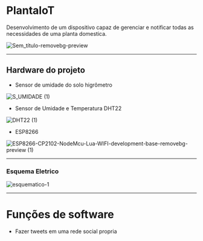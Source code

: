 # PlantaloT
Desenvolvimento de um dispositivo capaz de gerenciar e notificar todas as necessidades de uma planta domestica.

![Sem_título-removebg-preview](https://user-images.githubusercontent.com/71731452/111220059-772ed780-85b7-11eb-8ad9-ed3c3f349f78.png)

---

## Hardware do projeto
* Sensor de umidade do solo higrômetro 

![S_UMIDADE (1)](https://user-images.githubusercontent.com/71731452/111212624-937a4680-85ae-11eb-8df9-749130ef1ca1.png)

* Sensor de Umidade e Temperatura DHT22

![DHT22 (1)](https://user-images.githubusercontent.com/71731452/111212866-ea801b80-85ae-11eb-946b-e7290fe6c61b.png)

* ESP8266

![ESP8266-CP2102-NodeMcu-Lua-WIFI-development-base-removebg-preview (1)](https://user-images.githubusercontent.com/71731452/111220442-f3291f80-85b7-11eb-91c8-f3308c5bd382.png)

--- 

### Esquema Eletrico

![esquematico-1](https://user-images.githubusercontent.com/71731452/111221479-4ea7dd00-85b9-11eb-87d0-59cbdb99f12c.jpg)

--- 

# Funções de software

* Fazer tweets em uma rede social propria 
